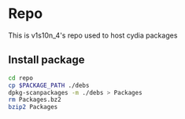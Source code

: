 # Repo

This is v1s10n_4's repo used to host cydia packages 

## Install package
```sh
cd repo
cp $PACKAGE_PATH ./debs
dpkg-scanpackages -m ./debs > Packages
rm Packages.bz2
bzip2 Packages
```
